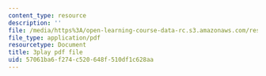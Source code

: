 ```yaml
---
content_type: resource
description: ''
file: /media/https%3A/open-learning-course-data-rc.s3.amazonaws.com/res-6-012-introduction-to-probability-spring-2018/57061ba6f274c520648f510df1c628aa_eXf2Zak-s0o.pdf
file_type: application/pdf
resourcetype: Document
title: 3play pdf file
uid: 57061ba6-f274-c520-648f-510df1c628aa
---
```

